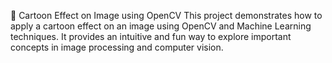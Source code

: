 🎨 Cartoon Effect on Image using OpenCV
This project demonstrates how to apply a cartoon  effect  on an image using OpenCV and Machine Learning techniques. It provides an  intuitive and fun way to explore important concepts in image processing and computer
 vision. 
